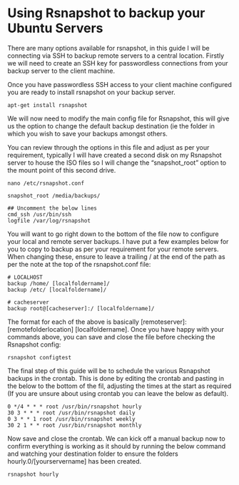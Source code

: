 # Using Rsnapshot to backup your Ubuntu Servers

There are many options available for rsnapshot, in this guide I will be connecting via SSH to backup remote servers to a central location.
Firstly we will need to create an SSH key for passwordless connections from your backup server to the client machine.

Once you have passwordless SSH access to your client machine configured you are ready to install rsnapshot on your backup server.

```
apt-get install rsnapshot
```

We will now need to modify the main config file for Rsnapshot, this will give us the option to change the default backup destination (ie the folder in which you wish to save your backups amongst others.

You can review through the options in this file and adjust as per your requirement, typically I will have created a second disk on my Rsnapshot server to house the ISO files so I will change the “snapshot_root” option to the mount point of this second drive.

```
nano /etc/rsnapshot.conf
```

```
snapshot_root /media/backups/

## Uncomment the below lines
cmd_ssh /usr/bin/ssh
logfile /var/log/rsnapshot
```

You will want to go right down to the bottom of the file now to configure your local and remote server backups. I have put a few examples below for you to copy to backup as per your requirement for your remote servers. When changing these, ensure to leave a trailing / at the end of the path as per the note at the top of the rsnapshot.conf file:

```
# LOCALHOST
backup /home/ [localfoldername]/
backup /etc/ [localfoldername]/

# cacheserver
backup root@[cacheserver]:/ [localfoldername]/
```

The format for each of the above is basically [remoteserver]:[remotefolderlocation] [localfoldername]. Once you have happy with your commands above, you can save and close the file before checking the Rsnapshot config:

```
rsnapshot configtest
```

The final step of this guide will be to schedule the various Rsnapshot backups in the crontab. This is done by editing the crontab and pasting in the below to the bottom of the fil, adjusting the times at the start as required (If you are unsure about using crontab you can leave the below as default).

```
0 */4 * * * root /usr/bin/rsnapshot hourly
30 3 * * * root /usr/bin/rsnapshot daily
0 3 * * 1 root /usr/bin/rsnapshot weekly
30 2 1 * * root /usr/bin/rsnapshot monthly
```

Now save and close the crontab. We can kick off a manual backup now to confirm everything is working as it should by running the below command and watching your destination folder to ensure the folders hourly.0/[yourservername] has been created.

```
rsnapshot hourly
```
